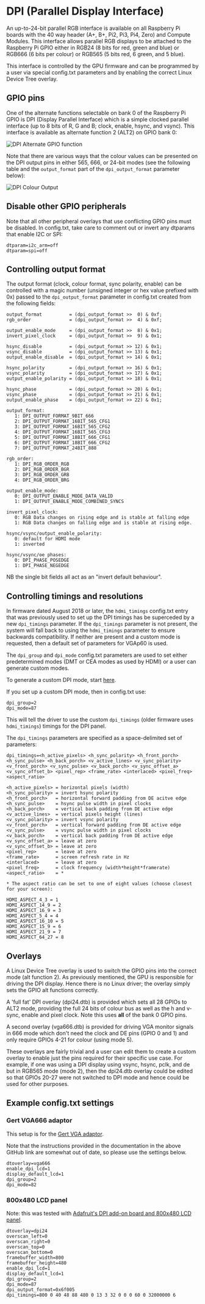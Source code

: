 # DPI (Parallel Display Interface)

An up-to-24-bit parallel RGB interface is available on all Raspberry Pi boards with the 40 way header (A+, B+, Pi2, Pi3, Pi4, Zero) and Compute Modules. This interface allows parallel RGB displays to be attached to the Raspberry Pi GPIO either in RGB24 (8 bits for red, green and blue) or RGB666 (6 bits per colour) or RGB565 (5 bits red, 6 green, and 5 blue).

This interface is controlled by the GPU firmware and can be programmed by a user via special config.txt parameters and by enabling the correct Linux Device Tree overlay.

## GPIO pins

One of the alternate functions selectable on bank 0 of the Raspberry Pi GPIO is DPI (Display Parallel Interface) which is a simple clocked parallel interface (up to 8 bits of R, G and B; clock, enable, hsync, and vsync). This interface is available as alternate function 2 (ALT2) on GPIO bank 0:

![DPI Alternate GPIO function](dpi-altfn2.png)

Note that there are various ways that the colour values can be presented on the DPI output pins in either 565, 666, or 24-bit modes (see the following table and the `output_format` part of the `dpi_output_format` parameter below):

![DPI Colour Output](dpi-packing.png)

## Disable other GPIO peripherals

Note that all other peripheral overlays that use conflicting GPIO pins must be disabled. In config.txt, take care to comment out or invert any dtparams that enable I2C or SPI:

```
dtparam=i2c_arm=off
dtparam=spi=off
```

## Controlling output format

The output format (clock, colour format, sync polarity, enable) can be controlled with a magic number (unsigned integer or hex value prefixed with 0x) passed to the `dpi_output_format` parameter in config.txt created from the following fields:

```
output_format          = (dpi_output_format >>  0) & 0xf;
rgb_order              = (dpi_output_format >>  4) & 0xf;

output_enable_mode     = (dpi_output_format >>  8) & 0x1;
invert_pixel_clock     = (dpi_output_format >>  9) & 0x1;

hsync_disable          = (dpi_output_format >> 12) & 0x1;
vsync_disable          = (dpi_output_format >> 13) & 0x1;
output_enable_disable  = (dpi_output_format >> 14) & 0x1;

hsync_polarity         = (dpi_output_format >> 16) & 0x1;
vsync_polarity         = (dpi_output_format >> 17) & 0x1;
output_enable_polarity = (dpi_output_format >> 18) & 0x1;

hsync_phase            = (dpi_output_format >> 20) & 0x1;
vsync_phase            = (dpi_output_format >> 21) & 0x1;
output_enable_phase    = (dpi_output_format >> 22) & 0x1;

output_format:
   1: DPI_OUTPUT_FORMAT_9BIT_666
   2: DPI_OUTPUT_FORMAT_16BIT_565_CFG1
   3: DPI_OUTPUT_FORMAT_16BIT_565_CFG2
   4: DPI_OUTPUT_FORMAT_16BIT_565_CFG3
   5: DPI_OUTPUT_FORMAT_18BIT_666_CFG1
   6: DPI_OUTPUT_FORMAT_18BIT_666_CFG2
   7: DPI_OUTPUT_FORMAT_24BIT_888

rgb_order:
   1: DPI_RGB_ORDER_RGB
   2: DPI_RGB_ORDER_BGR
   3: DPI_RGB_ORDER_GRB
   4: DPI_RGB_ORDER_BRG

output_enable_mode:
   0: DPI_OUTPUT_ENABLE_MODE_DATA_VALID
   1: DPI_OUTPUT_ENABLE_MODE_COMBINED_SYNCS

invert_pixel_clock:
   0: RGB Data changes on rising edge and is stable at falling edge
   1: RGB Data changes on falling edge and is stable at rising edge.

hsync/vsync/output_enable_polarity:
   0: default for HDMI mode
   1: inverted

hsync/vsync/oe phases:
   0: DPI_PHASE_POSEDGE
   1: DPI_PHASE_NEGEDGE
```

NB the single bit fields all act as an "invert default behaviour".

## Controlling timings and resolutions

In firmware dated August 2018 or later, the `hdmi_timings` config.txt entry that was previously used to set up the DPI timings has be superceded by a new `dpi_timings` parameter. If the `dpi_timings` parameter is not present, the system will fall back to using the `hdmi_timings` parameter to ensure backwards compatibility. If neither are present and a custom mode is requested, then a default set of parameters for VGAp60 is used.

The `dpi_group` and `dpi_mode` config.txt parameters are used to set either predetermined modes (DMT or CEA modes as used by HDMI) or a user can generate custom modes.

To generate a custom DPI mode, start [here](https://www.raspberrypi.org/forums/viewtopic.php?f=29&t=24679).

If you set up a custom DPI mode, then in config.txt use:
```
dpi_group=2
dpi_mode=87
```

This will tell the driver to use the custom `dpi_timings` (older firmware uses `hdmi_timings`) timings for the DPI panel.

The `dpi_timings` parameters are specified as a space-delimited set of parameters:

```
dpi_timings=<h_active_pixels> <h_sync_polarity> <h_front_porch> <h_sync_pulse> <h_back_porch> <v_active_lines> <v_sync_polarity> <v_front_porch> <v_sync_pulse> <v_back_porch> <v_sync_offset_a> <v_sync_offset_b> <pixel_rep> <frame_rate> <interlaced> <pixel_freq> <aspect_ratio>

<h_active_pixels> = horizontal pixels (width)
<h_sync_polarity> = invert hsync polarity
<h_front_porch>   = horizontal forward padding from DE acitve edge
<h_sync_pulse>    = hsync pulse width in pixel clocks
<h_back_porch>    = vertical back padding from DE active edge
<v_active_lines>  = vertical pixels height (lines)
<v_sync_polarity> = invert vsync polarity
<v_front_porch>   = vertical forward padding from DE active edge
<v_sync_pulse>    = vsync pulse width in pixel clocks
<v_back_porch>    = vertical back padding from DE active edge
<v_sync_offset_a> = leave at zero
<v_sync_offset_b> = leave at zero
<pixel_rep>       = leave at zero
<frame_rate>      = screen refresh rate in Hz
<interlaced>      = leave at zero
<pixel_freq>      = clock frequency (width*height*framerate)
<aspect_ratio>    = *

* The aspect ratio can be set to one of eight values (choose closest for your screen):

HDMI_ASPECT_4_3 = 1
HDMI_ASPECT_14_9 = 2
HDMI_ASPECT_16_9 = 3
HDMI_ASPECT_5_4 = 4
HDMI_ASPECT_16_10 = 5
HDMI_ASPECT_15_9 = 6
HDMI_ASPECT_21_9 = 7
HDMI_ASPECT_64_27 = 8
```

## Overlays

A Linux Device Tree overlay is used to switch the GPIO pins into the correct mode (alt function 2). As previously mentioned, the GPU is responsible for driving the DPI display. Hence there is no Linux driver; the overlay simply sets the GPIO alt functions correctly.

A 'full fat' DPI overlay (dpi24.dtb) is provided which sets all 28 GPIOs to ALT2 mode, providing the full 24 bits of colour bus as well as the h and v-sync, enable and pixel clock. Note this uses **all** of the bank 0 GPIO pins.

A second overlay (vga666.dtb) is provided for driving VGA monitor signals in 666 mode which don't need the clock and DE pins (GPIO 0 and 1) and only require GPIOs 4-21 for colour (using mode 5).

These overlays are fairly trivial and a user can edit them to create a custom overlay to enable just the pins required for their specific use case. For example, if one was using a DPI display using vsync, hsync, pclk, and de but in RGB565 mode (mode 2), then the dpi24.dtb overlay could be edited so that GPIOs 20-27 were not switched to DPI mode and hence could be used for other purposes.

## Example config.txt settings

### Gert VGA666 adaptor

This setup is for the [Gert VGA adaptor](https://github.com/fenlogic/vga666).

Note that the instructions provided in the documentation in the above GitHub link are somewhat out of date, so please use the settings below.

```
dtoverlay=vga666
enable_dpi_lcd=1
display_default_lcd=1
dpi_group=2
dpi_mode=82
```

### 800x480 LCD panel

Note: this was tested with [Adafruit's DPI add-on board and 800x480 LCD panel](https://www.adafruit.com/products/2453).

```
dtoverlay=dpi24
overscan_left=0
overscan_right=0
overscan_top=0
overscan_bottom=0
framebuffer_width=800
framebuffer_height=480
enable_dpi_lcd=1
display_default_lcd=1
dpi_group=2
dpi_mode=87
dpi_output_format=0x6f005
dpi_timings=800 0 40 48 88 480 0 13 3 32 0 0 0 60 0 32000000 6
```
